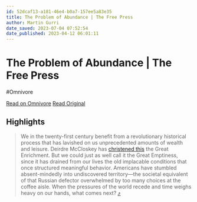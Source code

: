 ```yaml
---
id: 52dcaf13-a181-46e4-b0a7-157ee5a83e35
title: The Problem of Abundance | The Free Press
author: Martin Gurri
date_saved: 2023-07-04 07:52:54
date_published: 2023-04-12 06:01:11
---
```


# The Problem of Abundance | The Free Press
#Omnivore

[Read on Omnivore](https://omnivore.app/me/https-www-thefp-com-p-the-problem-of-abundance-18920bf7b78)
[Read Original](https://www.thefp.com/p/the-problem-of-abundance)

## Highlights

> We in the twenty-first century benefit from a revolutionary historical process that has lavished on us unprecedented amounts of wealth and leisure. Deirdre McCloskey has [christened this](https://www.discoursemagazine.com/culture-and-society/2020/07/13/the-great-enrichment/) the Great Enrichment. But we could just as well call it the Great Emptiness, since it has drained from our lives the old implacable conditions that once structured meaningful behavior. Americans have stumbled absent-mindedly into undiscovered territory—the societal equivalent of that Russian defector overwhelmed by too many choices at the coffee aisle. When the pressures of the world recede and time weighs heavy on our hands, what comes next? [⤴️](https://omnivore.app/me/https-www-thefp-com-p-the-problem-of-abundance-18920bf7b78#0897a2d5-ab01-4048-9a99-c1d45df2d81c) 

